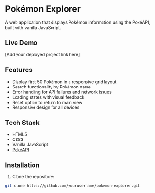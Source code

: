 # Pokémon Explorer

A web application that displays Pokémon information using the PokéAPI, built with vanilla JavaScript.

## Live Demo
[Add your deployed project link here]

## Features
- Display first 50 Pokémon in a responsive grid layout
- Search functionality by Pokémon name
- Error handling for API failures and network issues
- Loading states with visual feedback
- Reset option to return to main view
- Responsive design for all devices

## Tech Stack
- HTML5
- CSS3
- Vanilla JavaScript
- [PokéAPI](https://pokeapi.co/)

## Installation
1. Clone the repository:
```bash
git clone https://github.com/yourusername/pokemon-explorer.git
